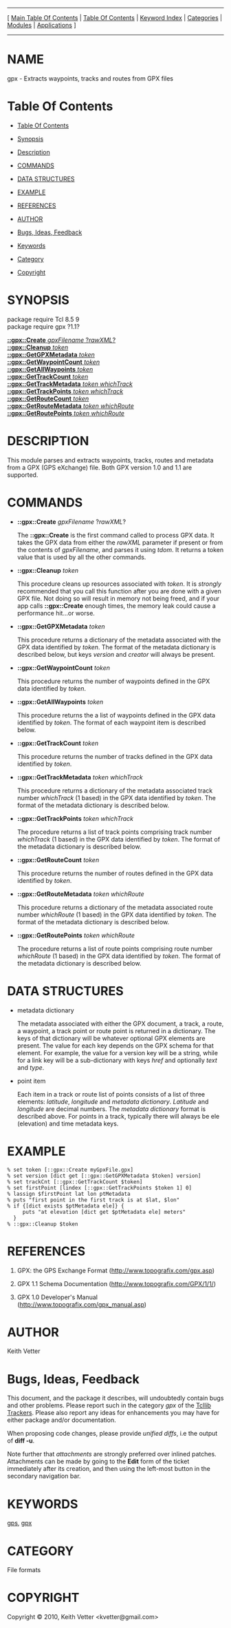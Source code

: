 
[//000000001]: # (gpx \- GPS eXchange Format \(GPX\))
[//000000002]: # (Generated from file 'gpx\.man' by tcllib/doctools with format 'markdown')
[//000000003]: # (Copyright &copy; 2010, Keith Vetter <kvetter@gmail\.com>)
[//000000004]: # (gpx\(n\) 1\.1 tcllib "GPS eXchange Format \(GPX\)")

<hr> [ <a href="../../../../toc.md">Main Table Of Contents</a> &#124; <a
href="../../../toc.md">Table Of Contents</a> &#124; <a
href="../../../../index.md">Keyword Index</a> &#124; <a
href="../../../../toc0.md">Categories</a> &#124; <a
href="../../../../toc1.md">Modules</a> &#124; <a
href="../../../../toc2.md">Applications</a> ] <hr>

# NAME

gpx \- Extracts waypoints, tracks and routes from GPX files

# <a name='toc'></a>Table Of Contents

  - [Table Of Contents](#toc)

  - [Synopsis](#synopsis)

  - [Description](#section1)

  - [COMMANDS](#section2)

  - [DATA STRUCTURES](#section3)

  - [EXAMPLE](#section4)

  - [REFERENCES](#section5)

  - [AUTHOR](#section6)

  - [Bugs, Ideas, Feedback](#section7)

  - [Keywords](#keywords)

  - [Category](#category)

  - [Copyright](#copyright)

# <a name='synopsis'></a>SYNOPSIS

package require Tcl 8\.5 9  
package require gpx ?1\.1?  

[__::gpx::Create__ *gpxFilename* ?*rawXML*?](#1)  
[__::gpx::Cleanup__ *token*](#2)  
[__::gpx::GetGPXMetadata__ *token*](#3)  
[__::gpx::GetWaypointCount__ *token*](#4)  
[__::gpx::GetAllWaypoints__ *token*](#5)  
[__::gpx::GetTrackCount__ *token*](#6)  
[__::gpx::GetTrackMetadata__ *token* *whichTrack*](#7)  
[__::gpx::GetTrackPoints__ *token* *whichTrack*](#8)  
[__::gpx::GetRouteCount__ *token*](#9)  
[__::gpx::GetRouteMetadata__ *token* *whichRoute*](#10)  
[__::gpx::GetRoutePoints__ *token* *whichRoute*](#11)  

# <a name='description'></a>DESCRIPTION

This module parses and extracts waypoints, tracks, routes and metadata from a
GPX \(GPS eXchange\) file\. Both GPX version 1\.0 and 1\.1 are supported\.

# <a name='section2'></a>COMMANDS

  - <a name='1'></a>__::gpx::Create__ *gpxFilename* ?*rawXML*?

    The __::gpx::Create__ is the first command called to process GPX data\.
    It takes the GPX data from either the *rawXML* parameter if present or
    from the contents of *gpxFilename*, and parses it using *tdom*\. It
    returns a token value that is used by all the other commands\.

  - <a name='2'></a>__::gpx::Cleanup__ *token*

    This procedure cleans up resources associated with *token*\. It is
    *strongly* recommended that you call this function after you are done with
    a given GPX file\. Not doing so will result in memory not being freed, and if
    your app calls __::gpx::Create__ enough times, the memory leak could
    cause a performance hit\.\.\.or worse\.

  - <a name='3'></a>__::gpx::GetGPXMetadata__ *token*

    This procedure returns a dictionary of the metadata associated with the GPX
    data identified by *token*\. The format of the metadata dictionary is
    described below, but keys *version* and *creator* will always be
    present\.

  - <a name='4'></a>__::gpx::GetWaypointCount__ *token*

    This procedure returns the number of waypoints defined in the GPX data
    identified by *token*\.

  - <a name='5'></a>__::gpx::GetAllWaypoints__ *token*

    This procedure returns the a list of waypoints defined in the GPX data
    identified by *token*\. The format of each waypoint item is described
    below\.

  - <a name='6'></a>__::gpx::GetTrackCount__ *token*

    This procedure returns the number of tracks defined in the GPX data
    identified by *token*\.

  - <a name='7'></a>__::gpx::GetTrackMetadata__ *token* *whichTrack*

    This procedure returns a dictionary of the metadata associated track number
    *whichTrack* \(1 based\) in the GPX data identified by *token*\. The format
    of the metadata dictionary is described below\.

  - <a name='8'></a>__::gpx::GetTrackPoints__ *token* *whichTrack*

    The procedure returns a list of track points comprising track number
    *whichTrack* \(1 based\) in the GPX data identified by *token*\. The format
    of the metadata dictionary is described below\.

  - <a name='9'></a>__::gpx::GetRouteCount__ *token*

    This procedure returns the number of routes defined in the GPX data
    identified by *token*\.

  - <a name='10'></a>__::gpx::GetRouteMetadata__ *token* *whichRoute*

    This procedure returns a dictionary of the metadata associated route number
    *whichRoute* \(1 based\) in the GPX data identified by *token*\. The format
    of the metadata dictionary is described below\.

  - <a name='11'></a>__::gpx::GetRoutePoints__ *token* *whichRoute*

    The procedure returns a list of route points comprising route number
    *whichRoute* \(1 based\) in the GPX data identified by *token*\. The format
    of the metadata dictionary is described below\.

# <a name='section3'></a>DATA STRUCTURES

  - metadata dictionary

    The metadata associated with either the GPX document, a track, a route, a
    waypoint, a track point or route point is returned in a dictionary\. The keys
    of that dictionary will be whatever optional GPX elements are present\. The
    value for each key depends on the GPX schema for that element\. For example,
    the value for a version key will be a string, while for a link key will be a
    sub\-dictionary with keys *href* and optionally *text* and *type*\.

  - point item

    Each item in a track or route list of points consists of a list of three
    elements: *latitude*, *longitude* and *metadata dictionary*\.
    *Latitude* and *longitude* are decimal numbers\. The *metadata
    dictionary* format is described above\. For points in a track, typically
    there will always be ele \(elevation\) and time metadata keys\.

# <a name='section4'></a>EXAMPLE

    % set token [::gpx::Create myGpxFile.gpx]
    % set version [dict get [::gpx::GetGPXMetadata $token] version]
    % set trackCnt [::gpx::GetTrackCount $token]
    % set firstPoint [lindex [::gpx::GetTrackPoints $token 1] 0]
    % lassign $firstPoint lat lon ptMetadata
    % puts "first point in the first track is at $lat, $lon"
    % if {[dict exists $ptMetadata ele]} {
         puts "at elevation [dict get $ptMetadata ele] meters"
      }
    % ::gpx::Cleanup $token

# <a name='section5'></a>REFERENCES

  1. GPX: the GPS Exchange Format
     \([http://www\.topografix\.com/gpx\.asp](http://www\.topografix\.com/gpx\.asp)\)

  1. GPX 1\.1 Schema Documentation
     \([http://www\.topografix\.com/GPX/1/1/](http://www\.topografix\.com/GPX/1/1/)\)

  1. GPX 1\.0 Developer's Manual
     \([http://www\.topografix\.com/gpx\_manual\.asp](http://www\.topografix\.com/gpx\_manual\.asp)\)

# <a name='section6'></a>AUTHOR

Keith Vetter

# <a name='section7'></a>Bugs, Ideas, Feedback

This document, and the package it describes, will undoubtedly contain bugs and
other problems\. Please report such in the category *gpx* of the [Tcllib
Trackers](http://core\.tcl\.tk/tcllib/reportlist)\. Please also report any ideas
for enhancements you may have for either package and/or documentation\.

When proposing code changes, please provide *unified diffs*, i\.e the output of
__diff \-u__\.

Note further that *attachments* are strongly preferred over inlined patches\.
Attachments can be made by going to the __Edit__ form of the ticket
immediately after its creation, and then using the left\-most button in the
secondary navigation bar\.

# <a name='keywords'></a>KEYWORDS

[gps](\.\./\.\./\.\./\.\./index\.md\#gps), [gpx](\.\./\.\./\.\./\.\./index\.md\#gpx)

# <a name='category'></a>CATEGORY

File formats

# <a name='copyright'></a>COPYRIGHT

Copyright &copy; 2010, Keith Vetter <kvetter@gmail\.com>
